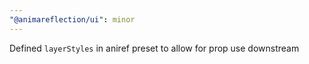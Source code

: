 ```yaml
---
"@animareflection/ui": minor
---
```


Defined `layerStyles` in aniref preset to allow for prop use downstream
